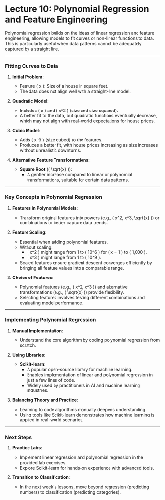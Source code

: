 # Lecture 10: Polynomial Regression and Feature Engineering

Polynomial regression builds on the ideas of linear regression and feature engineering, allowing models to fit curves or non-linear functions to data. This is particularly useful when data patterns cannot be adequately captured by a straight line.

---

### **Fitting Curves to Data**  

1. **Initial Problem**:  
   - Feature \( x \): Size of a house in square feet.  
   - The data does not align well with a straight-line model.

2. **Quadratic Model**:  
   - Includes \( x \) and \( x^2 \) (size and size squared).  
   - A better fit to the data, but quadratic functions eventually decrease, which may not align with real-world expectations for house prices.

3. **Cubic Model**:  
   - Adds \( x^3 \) (size cubed) to the features.  
   - Produces a better fit, with house prices increasing as size increases without unrealistic downturns.

4. **Alternative Feature Transformations**:  
   - **Square Root** (\( \sqrt{x} \)):  
     - A gentler increase compared to linear or polynomial transformations, suitable for certain data patterns.  

---

### **Key Concepts in Polynomial Regression**

1. **Features in Polynomial Models**:  
   - Transform original features into powers (e.g., \( x^2, x^3, \sqrt{x} \)) or combinations to better capture data trends.  

2. **Feature Scaling**:  
   - Essential when adding polynomial features.  
   - Without scaling:  
     - \( x^2 \) might range from 1 to \( 10^6 \) for \( x = 1 \) to \( 1,000 \).  
     - \( x^3 \) might range from 1 to \( 10^9 \).  
   - Scaled features ensure gradient descent converges efficiently by bringing all feature values into a comparable range.

3. **Choice of Features**:  
   - Polynomial features (e.g., \( x^2, x^3 \)) and alternative transformations (e.g., \( \sqrt{x} \)) provide flexibility.  
   - Selecting features involves testing different combinations and evaluating model performance.

---

### **Implementing Polynomial Regression**

1. **Manual Implementation**:  
   - Understand the core algorithm by coding polynomial regression from scratch.  

2. **Using Libraries**:  
   - **Scikit-learn**:  
     - A popular open-source library for machine learning.  
     - Enables implementation of linear and polynomial regression in just a few lines of code.  
     - Widely used by practitioners in AI and machine learning industries.  

3. **Balancing Theory and Practice**:  
   - Learning to code algorithms manually deepens understanding.  
   - Using tools like Scikit-learn demonstrates how machine learning is applied in real-world scenarios.

---

### **Next Steps**  

1. **Practice Labs**:  
   - Implement linear regression and polynomial regression in the provided lab exercises.  
   - Explore Scikit-learn for hands-on experience with advanced tools.  

2. **Transition to Classification**:  
   - In the next week's lessons, move beyond regression (predicting numbers) to classification (predicting categories).  